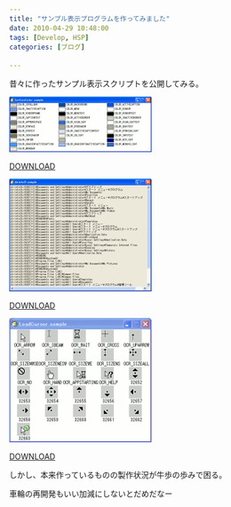 ```yaml
---
title: "サンプル表示プログラムを作ってみました"
date: 2010-04-29 10:48:00
tags: [Develop, HSP]
categories: [ブログ]

---
```


昔々に作ったサンプル表示スクリプトを公開してみる。

[![SysColorサンプル][1]][2]

 [1]: /images/2010_0429_sample_SetSysColor.gif
 [2]: /images/2010_0429_sample_SetSysColor.png

[DOWNLOAD][3]

 [3]: /files/sample_SetSysColor.hsp

[![dirinfoサンプル][4]][5]

 [4]: /images/2010_0429_sample_dirinfo.gif
 [5]: /images/2010_0429_sample_dirinfo.png

[DOWNLOAD][6]

 [6]: /files/sample_dirinfo.hsp

[![Cursorサンプル][7]][8]

 [7]: /images/2010_0429_sample_Cursor.gif
 [8]: /images/2010_0429_sample_Cursor.png

[DOWNLOAD][9]

 [9]: /files/sample_Cursor.hsp

しかし、本来作っているものの製作状況が牛歩の歩みで困る。

車輪の再開発もいい加減にしないとだめだなー
